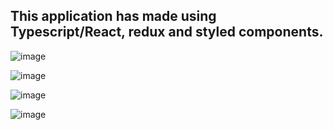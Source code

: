 ## This application has made using Typescript/React, redux and styled components.

![image](https://user-images.githubusercontent.com/54330804/160296180-d4f2b66c-8b24-4b8c-b050-3d335beda8d5.png)

![image](https://user-images.githubusercontent.com/54330804/160296187-9af9a759-e2aa-415b-b836-cf6a954066fb.png)

![image](https://user-images.githubusercontent.com/54330804/160296203-fea8592f-3e29-4d81-a9e3-42eaa712789c.png)


![image](https://user-images.githubusercontent.com/54330804/160296166-18d1f788-21c9-4c76-a62f-ef8082061fe4.png)
